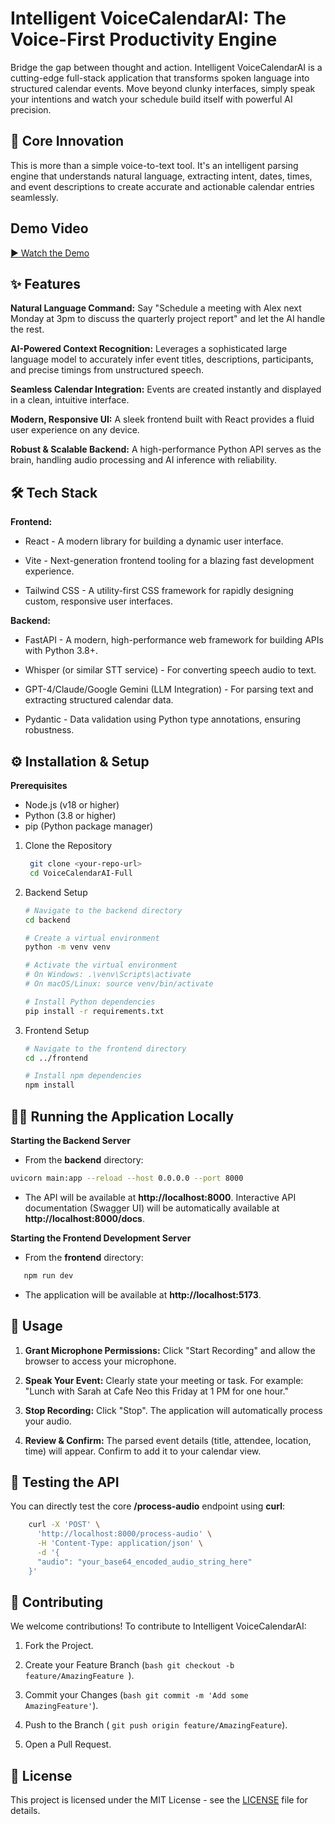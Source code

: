 # Intelligent VoiceCalendarAI: The Voice-First Productivity Engine
Bridge the gap between thought and action. Intelligent VoiceCalendarAI is a cutting-edge full-stack application that transforms spoken language into structured calendar events. Move beyond clunky interfaces, simply speak your intentions and watch your schedule build itself with powerful AI precision.

## 🚀 Core Innovation
This is more than a simple voice-to-text tool. It's an intelligent parsing engine that understands natural language, extracting intent, dates, times, and event descriptions to create accurate and actionable calendar entries seamlessly.

## Demo Video

[▶️ Watch the Demo](https://youtu.be/https://drive.google.com/file/d/1iCuwpQCWXaDjmrE9vsddA6AK89Uz15zN/view?usp=sharing)


## ✨ Features
**Natural Language Command:** Say "Schedule a meeting with Alex next Monday at 3pm to discuss the quarterly project report" and let the AI handle the rest.

**AI-Powered Context Recognition:** Leverages a sophisticated large language model to accurately infer event titles, descriptions, participants, and precise timings from unstructured speech.

**Seamless Calendar Integration:** Events are created instantly and displayed in a clean, intuitive interface.

**Modern, Responsive UI:** A sleek frontend built with React provides a fluid user experience on any device.

**Robust & Scalable Backend:** A high-performance Python API serves as the brain, handling audio processing and AI inference with reliability.

## 🛠️ Tech Stack
**Frontend:**

- React - A modern library for building a dynamic user interface.

- Vite - Next-generation frontend tooling for a blazing fast development experience.

- Tailwind CSS - A utility-first CSS framework for rapidly designing custom, responsive user interfaces.

**Backend:**

- FastAPI - A modern, high-performance web framework for building APIs with Python 3.8+.

- Whisper (or similar STT service) - For converting speech audio to text.

- GPT-4/Claude/Google Gemini (LLM Integration) - For parsing text and extracting structured calendar data.

- Pydantic - Data validation using Python type annotations, ensuring robustness.

## ⚙️ Installation & Setup
**Prerequisites**
- Node.js (v18 or higher)
- Python (3.8 or higher)
- pip (Python package manager)



1. Clone the Repository

   ```bash
    git clone <your-repo-url>
    cd VoiceCalendarAI-Full
   ```
2. Backend Setup

    ```bash
    # Navigate to the backend directory
    cd backend

    # Create a virtual environment
    python -m venv venv

    # Activate the virtual environment
    # On Windows: .\venv\Scripts\activate
    # On macOS/Linux: source venv/bin/activate

    # Install Python dependencies
    pip install -r requirements.txt
    ```
3. Frontend Setup

     ```bash
     # Navigate to the frontend directory
     cd ../frontend

     # Install npm dependencies
     npm install
     ```

 ## 🏃‍♂️ Running the Application Locally
 
 **Starting the Backend Server**
  - From the **backend** directory:

```bash
uvicorn main:app --reload --host 0.0.0.0 --port 8000
```
  - The API will be available at **http://localhost:8000**. Interactive API documentation (Swagger UI) will be automatically available at **http://localhost:8000/docs**.

**Starting the Frontend Development Server**
  - From the **frontend** directory:

 ``` bash
    npm run dev
 ```
  - The application will be available at **http://localhost:5173**.


## 🔮 Usage
1. **Grant Microphone Permissions:** Click "Start Recording" and allow the browser to access your microphone.

2. **Speak Your Event:** Clearly state your meeting or task. For example: "Lunch with Sarah at Cafe Neo this Friday at 1 PM for one hour."

3. **Stop Recording:** Click "Stop". The application will automatically process your audio.

4. **Review & Confirm:** The parsed event details (title, attendee, location, time) will appear. Confirm to add it to your calendar view.



## 🧪 Testing the API
You can directly test the core **/process-audio** endpoint using **curl**:
```bash
    curl -X 'POST' \
      'http://localhost:8000/process-audio' \
      -H 'Content-Type: application/json' \
      -d '{
      "audio": "your_base64_encoded_audio_string_here"
    }'
```


## 🤝 Contributing

We welcome contributions! To contribute to Intelligent VoiceCalendarAI:

 1. Fork the Project.

 2. Create your Feature Branch (```bash git checkout -b feature/AmazingFeature ```).

 3. Commit your Changes (``` bash git commit -m 'Add some AmazingFeature' ```).

 4. Push to the Branch ( ``` git push origin feature/AmazingFeature ```).

 5. Open a Pull Request.


## 📄 License

This project is licensed under the MIT License - see the [LICENSE](LICENSE) file for details.

